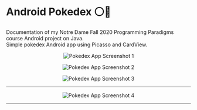 # Android Pokedex :white_circle::red_circle:
Documentation of my Notre Dame Fall 2020 Programming Paradigms course Android project on Java.  
Simple pokedex Android app using Picasso and CardView.

<p align="center">
  <img src="https://user-images.githubusercontent.com/50670255/94203839-294dd800-fe8e-11ea-83c8-5ab9c1ea31c5.png" alt="Pokedex App Screenshot 1"/>
</p>

<p align="center">
  <img src="https://user-images.githubusercontent.com/50670255/94329960-96946280-ff8d-11ea-8c79-b0fd9a8ab403.png" alt="Pokedex App Screenshot 2"/>
</p>

<p align="center">
  <img src="https://user-images.githubusercontent.com/50670255/94358184-2d841c00-006d-11eb-84e1-3bc0ae444f5e.png" alt="Pokedex App Screenshot 3"/>
</p>

___

<p align="center">
  <img src="https://user-images.githubusercontent.com/50670255/94250760-a3fb0f80-feef-11ea-8093-b0b7a051f92d.png" alt="Pokedex App Screenshot 4"/>
</p>

___
